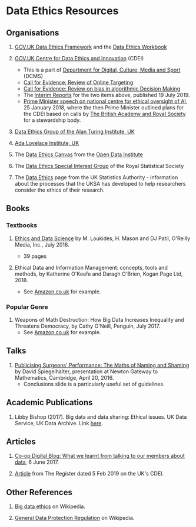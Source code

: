 # Data Ethics Resources

## Organisations

1. [GOV.UK Data Ethics Framework](https://www.gov.uk/government/publications/data-ethics-framework/data-ethics-framework) and the [Data Ethics Workbook](https://www.gov.uk/government/publications/data-ethics-workbook/data-ethics-workbook)

2. [GOV.UK Centre for Data Ethics and Innovation](https://www.gov.uk/government/organisations/centre-for-data-ethics-and-innovation) (CDEI)
   * This is a part of
   [Department for Digital, Culture, Media and Sport](https://www.gov.uk/government/organisations/department-for-digital-culture-media-sport) (DCMS)
   * [Call for Evidence: Review of Online Targeting](https://www.gov.uk/government/publications/the-centre-for-data-ethics-and-innovation-calls-for-evidence-on-online-targeting-and-bias-in-algorithmic-decision-making/centre-for-data-ethics-and-innovation-review-of-online-targeting)
   * [Call for Evidence: Review on bias in algorithmic Decision Making](https://www.gov.uk/government/publications/the-centre-for-data-ethics-and-innovation-calls-for-evidence-on-online-targeting-and-bias-in-algorithmic-decision-making/centre-for-data-ethics-and-innovation-review-on-bias-in-algorithmic-decision-making)
   * The [Interim Reports](https://www.gov.uk/government/publications/interim-reports-from-the-centre-for-data-ethics-and-innovation) for the two items above, published 19 July 2019.
   * [Prime Minister speech on national centre for ethical oversight of AI](https://royalsociety.org/news/2018/01/prime-minister-speech-on-national-centre-for-ethical-oversight-of-ai/), 25 January 2018, where the then Prime Minister outlined plans for the CDEI based on calls by [The British Academy and Royal Society](https://royalsociety.org/topics-policy/projects/data-governance/) for a stewardship body.
   
3. [Data Ethics Group of the Alan Turing Institute, UK](https://www.turing.ac.uk/research/data-ethics)
   
4. [Ada Lovelace Institute, UK](https://www.adalovelaceinstitute.org)

5. The
   [Data Ethics Canvas](https://theodi.org/article/data-ethics-canvas/)
   from the [Open Data Institute](https://theodi.org)
  
6. The [Data Ethics Special Interest Group](http://www.rss.org.uk/RSS/Get_involved/Special_Interest_Groups_/Data_Ethics/RSS/Get_involved/New_Special_Interest_Group_/Data_Ethics.aspx) of the Royal Statistical Society

7. The [Data Ethics](https://www.statisticsauthority.gov.uk/about-the-authority/committees/nsdec/) page from the UK Statistics Authority - information about the processes that the UKSA has developed to help researchers consider the ethics of their research.

## Books

### Textbooks

1. [Ethics and Data Science](https://www.oreilly.com/library/view/ethics-and-data/9781492043898/) by M. Loukides, H. Mason and DJ Patil, O'Reilly Media, Inc., July 2018.
	* 39 pages

2. Ethical Data and Information Management: concepts, tools and methods, by Katherine O'Keefe and Daragh O'Brien, Kogan Page Ltd, 2018.
	* See [Amazon.co.uk](https://www.amazon.co.uk/Ethical-Data-Information-Management-Concepts/dp/0749482044) for example.

### Popular Genre

1. Weapons of Math Destruction: How Big Data Increases Inequality and Threatens Democracy, by Cathy O'Neill, Penguin, July 2017.
	* See [Amazon.co.uk](https://www.amazon.co.uk/Weapons-Math-Destruction-Increases-Inequality/dp/0141985410) for example.

## Talks

1. [Publicising Surgeons' Performance: The Maths of Naming and Shaming](https://gateway.newton.ac.uk/presentation/2016-04-20/18966) by David Spiegelhalter, presentation at Newton Gateway to Mathematics, Cambridge, April 20, 2016.
	* Conclusions slide is a particularly useful set of guidelines. 

## Academic Publications

1. Libby Bishop (2017).  Big data and data sharing: Ethical issues. UK Data Service, UK Data Archive.  Link [here](https://ukdataservice.ac.uk/media/604711/big-data-and-data-sharing_ethical-issues.pdf).

## Articles

1. [Co-op Digital Blog: What we learnt from talking to our members about data](https://digitalblog.coop.co.uk/2017/06/06/what-we-learnt-from-talking-to-our-members-about-data/), 6 June 2017.

2. [Article](https://www.theregister.co.uk/2019/02/05/uk_government_data_ethics_centre/) from The Register dated 5 Feb 2019 on the UK's CDEI.

## Other References

1. [Big data ethics](https://en.wikipedia.org/wiki/Big_data_ethics) on Wikipedia.

2. [General Data Protection Regulation](https://en.wikipedia.org/wiki/General_Data_Protection_Regulation) on Wikipedia.
